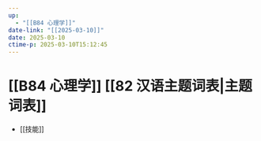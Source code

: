 ```yaml
---
up:
  - "[[B84 心理学]]"
date-link: "[[2025-03-10]]"
date: 2025-03-10
ctime-p: 2025-03-10T15:12:45
---
```


# [[B84 心理学]] [[82 汉语主题词表|主题词表]]

- [[技能]]
